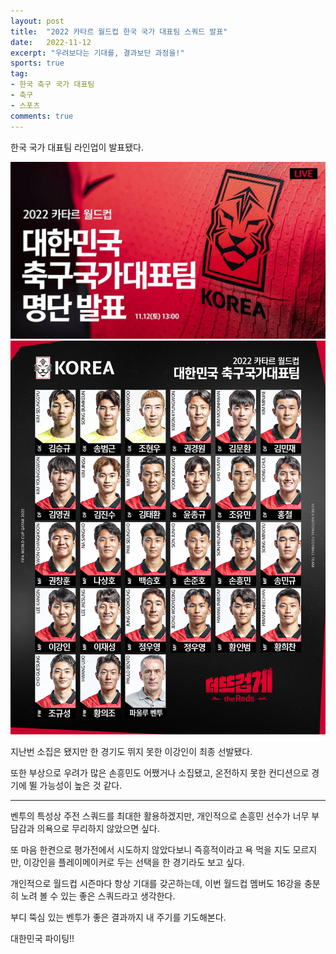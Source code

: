 ```yaml
---
layout: post
title:  "2022 카타르 월드컵 한국 국가 대표팀 스쿼드 발표"
date:   2022-11-12
excerpt: "우려보다는 기대를, 결과보단 과정을!"
sports: true
tag:
- 한국 축구 국가 대표팀
- 축구
- 스포츠
comments: true
---
```


한국 국가 대표팀 라인업이 발표됐다.

![Squad](../img/2022/2022_worldcup_korean_squad_01.png)
![Squad](../img/2022/2022_worldcup_korean_squad_02.png)

지난번 소집은 됐지만 한 경기도 뛰지 못한 이강인이 최종 선발됐다.

또한 부상으로 우려가 많은 손흥민도 어쨌거나 소집됐고, 온전하지 못한 컨디션으로 경기에 뛸 가능성이 높은 것 같다.

---

벤투의 특성상 주전 스쿼드를 최대한 활용하겠지만, 개인적으로 손흥민 선수가 너무 부담감과 의욕으로 무리하지 않았으면 싶다.

또 마음 한켠으로 평가전에서 시도하지 않았다보니 즉흥적이라고 욕 먹을 지도 모르지만, 이강인을 플레이메이커로 두는 선택을 한 경기라도 보고 싶다.

개인적으로 월드컵 시즌마다 항상 기대를 갖곤하는데, 이번 월드컵 멤버도 16강을 충분히 노려 볼 수 있는 좋은 스쿼드라고 생각한다.

부디 뚝심 있는 벤투가 좋은 결과까지 내 주기를 기도해본다.

대한민국 파이팅!!